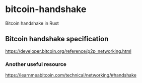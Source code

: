 # bitcoin-handshake
Bitcoin handshake in Rust

## Bitcoin handshake specification
https://developer.bitcoin.org/reference/p2p_networking.html

### Another useful resource
https://learnmeabitcoin.com/technical/networking/#handshake